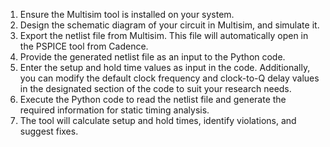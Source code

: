 1. Ensure the Multisim tool is installed on your system.
2. Design the schematic diagram of your circuit in Multisim, and simulate it.
3. Export the netlist file from Multisim. This file will automatically open in the PSPICE tool from Cadence.
4. Provide the generated netlist file as an input to the Python code.
5. Enter the setup and hold time values as input in the code. Additionally, you can modify the default clock frequency and clock-to-Q delay values in the designated section of the code to suit your research needs.
6. Execute the Python code to read the netlist file and generate the required information for static timing analysis.
7. The tool will calculate setup and hold times, identify violations, and suggest fixes.
   

